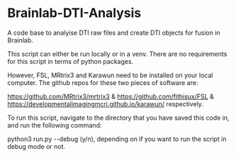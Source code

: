 # Brainlab-DTI-Analysis

A code base to analyise DTI raw files and create DTI objects for fusion in Brainlab.

 
 This script can either be run locally or in a venv.  There are no requirements for this script in terms of python packages.
 
 However, FSL, MRtrix3 and Karawun need to be installed on your local computer.  The github repos for these two pieces of software are:

https://github.com/MRtrix3/mrtrix3
&
https://github.com/fithisux/FSL
&
https://developmentalimagingmcri.github.io/karawun/
respectively.

To run this script, navigate to the directory that you have saved this code in, and run the following command:

python3 run.py --debug (y/n), depending on if you want to run the script in debug mode or not.
